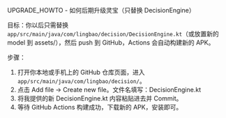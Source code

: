 
UPGRADE_HOWTO - 如何后期升级灵宝（只替换 DecisionEngine）

目标：你以后只需替换 `app/src/main/java/com/lingbao/decision/DecisionEngine.kt`（或放置新的 model 到 assets/），然后 push 到 GitHub，Actions 会自动构建新的 APK。

步骤：
1. 打开你本地或手机上的 GitHub 仓库页面，进入 `app/src/main/java/com/lingbao/decision/`。
2. 点击 Add file -> Create new file。文件名填写：DecisionEngine.kt
3. 将我提供的新 DecisionEngine.kt 内容粘贴进去并 Commit。
4. 等待 GitHub Actions 构建成功，下载新的 APK，安装即可。
